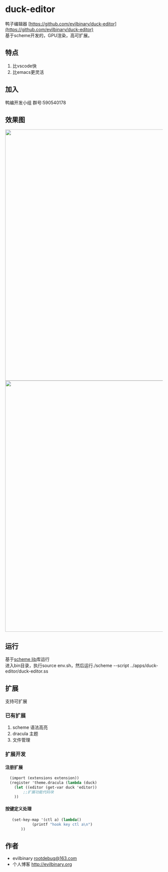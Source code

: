 # duck-editor
鸭子编辑器 [https://github.com/evilbinary/duck-editor](https://github.com/evilbinary/duck-editor)  
基于scheme开发的，GPU渲染，高可扩展。

## 特点 
  1. 比vscode快
  2. 比emacs更灵活
## 加入  
  鸭编开发小组 群号:590540178

## 效果图
<img src="https://raw.githubusercontent.com/evilbinary/duck-editor/master/data/screenshot/demo4.jpg" width="800px" />

<img src="https://raw.githubusercontent.com/evilbinary/duck-editor/master/data/screenshot/demo2.png" width="800px" />

## 运行
   基于[scheme lib](https://github.com/evilbinary/scheme-lib)库运行   
   进入bin目录，执行source env.sh，然后运行./scheme --script ../apps/duck-editor/duck-editor.ss
## 扩展
支持可扩展
### 已有扩展  
1. scheme 语法高亮
2. dracula 主题
3. 文件管理

### 扩展开发  
#### 注册扩展  
```scheme
  (import (extensions extension))
  (register 'theme.dracula (lambda (duck)
    (let ((editor (get-var duck 'editor))
    	;;扩展功能代码块
    ))
```

#### 按键定义处理   
```scheme
   (set-key-map '(ctl a) (lambda()
            (printf "hook key ctl a\n")
       ))
```

## 作者

* evilbinary rootdebug@163.com
* 个人博客 http://evilbinary.org
